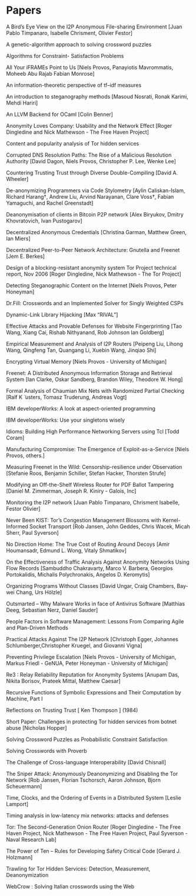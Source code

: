 Papers
======

A Bird’s Eye View on the I2P Anonymous File-sharing Environment \[Juan Pablo Timpanaro, Isabelle Chrisment, Olivier Festor\]

A genetic-algorithm approach to solving crossword puzzles

Algorithms for Constraint- Satisfaction Problems

All Your iFRAMEs Point to Us \[Niels Provos, Panayiotis Mavrommatis, Moheeb Abu Rajab Fabian Monrose\]

An information-theoretic perspective of tf–idf measures

An introduction to steganography methods \[Masoud Nosrati, Ronak Karimi, Mehdi Hariri\]

An LLVM Backend for OCaml \[Colin Benner\]

Anonymity Loves Company: Usability and the Network Effect \[Roger Dingledine and Nick Mathewson - The Free Haven Project\]

Content and popularity analysis of Tor hidden services

Corrupted DNS Resolution Paths: The Rise of a Malicious Resolution Authority \[David Dagon, Niels Provos, Christopher P. Lee, Wenke Lee\]

Countering Trusting Trust through Diverse Double-Compiling \[David A. Wheeler\]

De-anonymizing Programmers via Code Stylometry \[Aylin Caliskan-Islam, Richard Harang†, Andrew Liu, Arvind Narayanan, Clare Voss†, Fabian Yamaguchi, and Rachel Greenstadt\]

Deanonymisation of clients in Bitcoin P2P network \[Alex Biryukov, Dmitry Khovratovich, Ivan Pustogarov\]

Decentralized Anonymous Credentials \[Christina Garman, Matthew Green, Ian Miers\]

Decentralized Peer-to-Peer Network Architecture: Gnutella and Freenet \[Jem E. Berkes\]

Design of a blocking-resistant anonymity system Tor Project technical report, Nov 2006 \[Roger Dingledine, Nick Mathewson - The Tor Project\]

Detecting Steganographic Content on the Internet \[Niels Provos, Peter Honeyman\]

Dr.Fill: Crosswords and an Implemented Solver for Singly Weighted CSPs

Dynamic-Link Library Hijacking \[Max “RIVAL”\]

Effective Attacks and Provable Defenses for Website Fingerprinting \[Tao Wang, Xiang Cai, Rishab Nithyanand, Rob Johnson Ian Goldberg\]

Empirical Measurement and Analysis of I2P Routers \[Peipeng Liu, Lihong Wang, Qingfeng Tan, Quangang Li, Xuebin Wang, Jinqiao Shi\]

Encrypting Virtual Memory \[Niels Provos - University of Michigan\]

Freenet: A Distributed Anonymous Information Storage and Retrieval System \[Ian Clarke, Oskar Sandberg, Brandon Wiley, Theodore W. Hong\]

Formal Analysis of Chaumian Mix Nets with Randomized Partial Checking \[Ralf K ̈ usters, Tomasz Truderung, Andreas Vogt\]

IBM developerWorks: A look at aspect-oriented programming

IBM developerWorks: Use your singletons wisely

Idioms: Building High Performance Networking Servers using Tcl \[Todd Coram\]

Manufacturing Compromise: The Emergence of Exploit-as-a-Service \[Niels Provos, others.\]

Measuring Freenet in the Wild: Censorship-resilience under Observation \[Stefanie Roos, Benjamin Schiller, Stefan Hacker, Thorsten Strufe\]

Modifying an Off-the-Shelf Wireless Router for PDF Ballot Tampering \[Daniel M. Zimmerman, Joseph R. Kiniry - Galois, Inc\]

Monitoring the I2P network \[Juan Pablo Timpanaro, Chrisment Isabelle, Festor Olivier\]

Never Been KIST: Tor’s Congestion Management Blossoms with Kernel-Informed Socket Transport \[Rob Jansen,  John Geddes, Chris Wacek, Micah Sherr, Paul Syverson\]

No Direction Home: The True Cost of Routing Around Decoys \[Amir Houmansadr, Edmund L. Wong, Vitaly Shmatikov\]

On the Effectiveness of Traffic Analysis Against Anonymity Networks Using Flow Records \[Sambuddho Chakravarty,  Marco V. Barbera, Georgios Portokalidis, Michalis Polychronakis, Angelos D. Keromytis\]

Organizing Programs Without Classes \[David Ungar, Craig Chambers, Bay-wei Chang, Urs Hölzle\]

Outsmarted – Why Malware Works in face of Antivirus Software \[Matthias Deeg, Sebastian Nerz, Daniel Sauder\]

People Factors in Software Management: Lessons From Comparing Agile and Plan-Driven Methods

Practical Attacks Against The I2P Network \[Christoph Egger, Johannes Schlumberger,Christopher Kruegel, and Giovanni Vigna\]

Preventing Privilege Escalation \[Niels Provos - University of Michigan, Markus Friedl - GeNUA, Peter Honeyman - University of Michigan\]

Re3 : Relay Reliability Reputation for Anonymity Systems \[Anupam Das, Nikita Borisov, Prateek Mittal, Matthew Caesar\]

Recursive Functions of Symbolic Expressions and Their Computation by Machine, Part I

Reflections on Trusting Trust \[ Ken Thompson \] (1984)

Short Paper: Challenges in protecting Tor hidden services from botnet abuse \[Nicholas Hopper\]

Solving Crossword Puzzles as Probabilistic Constraint Satisfaction

Solving Crosswords with Proverb
 
The Challenge of Cross-language Interoperability \[David Chisnall\]

The Sniper Attack: Anonymously Deanonymizing and Disabling the Tor Network \[Rob Jansen, Florian Tschorsch, Aaron Johnson, Bjorn Scheuermann\]

Time, Clocks, and the Ordering of Events in a Distributed System \[Leslie Lamport\]

Timing analysis in low-latency mix networks: attacks and defenses

Tor: The Second-Generation Onion Router \[Roger Dingledine - The Free Haven Project, Nick Mathewson - The Free Haven Project, Paul Syverson - Naval Research Lab\]

The Power of Ten – Rules for Developing Safety Critical Code \[Gerard J. Holzmann\]

Trawling for Tor Hidden Services: Detection, Measurement, Deanonymization

WebCrow : Solving Italian crosswords using the Web

